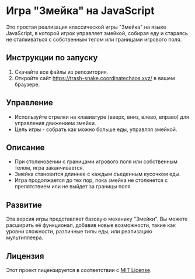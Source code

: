 # Игра "Змейка" на JavaScript

Это простая реализация классической игры "Змейка" на языке JavaScript, в которой игрок управляет змейкой, собирая еду и стараясь не сталкиваться с собственным телом или границами игрового поля.

## Инструкции по запуску

1. Скачайте все файлы из репозитория.
2. Откройте сайт https://trash-snake.coordinatechaos.xyz/ в вашем браузере.

## Управление

- Используйте стрелки на клавиатуре (вверх, вниз, влево, вправо) для управления движением змейки.
- Цель игры - собрать как можно больше еды, управляя змейкой.

## Описание

- При столкновении с границами игрового поля или собственным телом, игра заканчивается.
- Змейка становится длиннее с каждым съеденным кусочком еды.
- Игра продолжается до тех пор, пока змейка не столкнется с препятствием или не выйдет за границы поля.

## Развитие

Эта версия игры представляет базовую механику "Змейки". Вы можете расширить её функционал, добавив новые возможности, такие как уровни сложности, различные типы еды, или реализацию мультиплеера.

## Лицензия

Этот проект лицензируется в соответствии с [MIT License](LICENSE).
